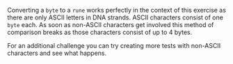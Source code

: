 Converting a `byte` to a `rune` works perfectly in the context of this exercise as there are only ASCII letters in DNA strands.
ASCII characters consist of one `byte` each. As soon as non-ASCII characters get involved this method of comparison breaks as those characters consist of 
up to 4 bytes.

For an additional challenge you can try creating more tests with non-ASCII characters and see what happens.
